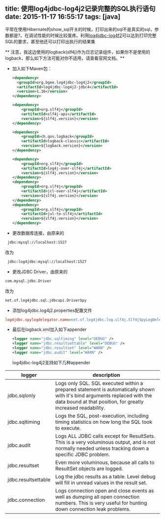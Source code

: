 title: 使用log4jdbc-log4j2记录完整的SQL执行语句
date: 2015-11-17 16:55:17
tags: [java]
---

平常在使用Hibernate的show_sql开关的时候，打印出来的sql不是真实的sql，参数都是?。在调试性能的时候比较蛋疼。利用[log4jdbc-log4f2](https://code.google.com/p/log4jdbc-log4j2/)可以达到打印完整SQL的要求，甚至他还可以打印出执行的结果集
<!--more-->

** 注意，我这边使用的logback(slf4j)作为日志记录组件，如果你不是使用的logback，那么如下方法可能对你不适用，请查看官网文档。**
* 加入如下Maven包：
  ```xml
  <dependency>
    <groupId>org.bgee.log4jdbc-log4j2</groupId>
    <artifactId>log4jdbc-log4j2-jdbc4</artifactId>
    <version>1.16</version>
  </dependency>

  <dependency>
      <groupId>org.slf4j</groupId>
      <artifactId>slf4j-api</artifactId>
      <version>${slf4j.version}</version>
  </dependency>

  <dependency>
      <groupId>ch.qos.logback</groupId>
      <artifactId>logback-classic</artifactId>
      <version>${logback.version}</version>
  </dependency>

  <dependency>
      <groupId>org.slf4j</groupId>
      <artifactId>log4j-over-slf4j</artifactId>
      <version>${slf4j.version}</version>
  </dependency>
  <dependency>
      <groupId>org.slf4j</groupId>
      <artifactId>jcl-over-slf4j</artifactId>
      <version>${slf4j.version}</version>
  </dependency>
  <dependency>
      <groupId>org.slf4j</groupId>
      <artifactId>jul-to-slf4j</artifactId>
      <version>${slf4j.version}</version>
  </dependency>
  ```

* 更改数据库连接，由原来的
```xml
 jdbc:mysql://localhost:1527
```
改为
```xml
 jdbc:log4jdbc:mysql://localhost:1527
```

* 更改JDBC Driver，由原来的
```xml
com.mysql.jdbc.Driver
```
改为
```xml
net.sf.log4jdbc.sql.jdbcapi.DriverSpy
```

* 添加log4jdbc.log4j2.properties配置文件
```ini
log4jdbc.spylogdelegator.name=net.sf.log4jdbc.log.slf4j.Slf4jSpyLogDelegator
```

* 最后在logback.xml加入如下appender
  ```xml
  <logger name="jdbc.sqltiming" level="DEBUG" />
  <logger name="jdbc.resultsettable" level="DEBUG" />
  <logger name="jdbc.resultset" level="WARN" />
  <logger name="jdbc.audit" level="WARN" />
  ```

  log4jdbc-log4j2支持如下几种appender

| logger              | description                                                                                                                                                                               |
|---------------------|-------------------------------------------------------------------------------------------------------------------------------------------------------------------------------------------|
| jdbc.sqlonly        | Logs only SQL. SQL executed within a prepared statement is automatically shown with it's bind arguments replaced with the data bound at that position, for greatly increased readability. |
| jdbc.sqltiming      | Logs the SQL, post-execution, including timing statistics on how long the SQL took to execute.                                                                                            |
| jdbc.audit          | Logs ALL JDBC calls except for ResultSets. This is a very voluminous output, and is not normally needed unless tracking down a specific JDBC problem.                                     |
| jdbc.resultset      | Even more voluminous, because all calls to ResultSet objects are logged.                                                                                                                  |
| jdbc.resultsettable | Log the jdbc results as a table. Level debug will fill in unread values in the result set.                                                                                                |
| jdbc.connection     | Logs connection open and close events as well as dumping all open connection numbers. This is very useful for hunting down connection leak problems.                                      |
